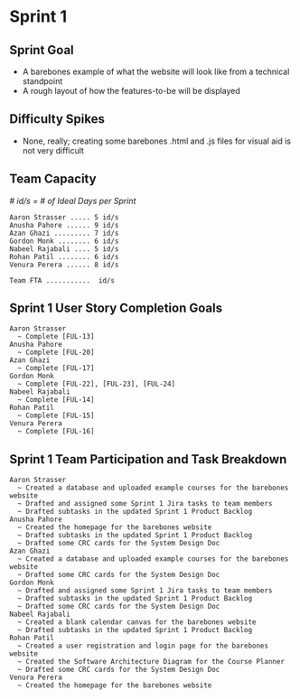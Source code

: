 # Sprint 1

## Sprint Goal

- A barebones example of what the website will look like from a technical standpoint
- A rough layout of how the features-to-be will be displayed

## Difficulty Spikes

- None, really; creating some barebones .html and .js files for visual aid is not very difficult

## Team Capacity

*# id/s = # of Ideal Days per Sprint*

    Aaron Strasser ..... 5 id/s
    Anusha Pahore ...... 9 id/s
    Azan Ghazi ......... 7 id/s
    Gordon Monk ........ 6 id/s
    Nabeel Rajabali .... 5 id/s
    Rohan Patil ........ 6 id/s
    Venura Perera ...... 8 id/s

    Team FTA ...........  id/s

## Sprint 1 User Story Completion Goals

    Aaron Strasser
      ~ Complete [FUL-13]
    Anusha Pahore
      ~ Complete [FUL-20]
    Azan Ghazi
      ~ Complete [FUL-17]
    Gordon Monk
      ~ Complete [FUL-22], [FUL-23], [FUL-24]
    Nabeel Rajabali
      ~ Complete [FUL-14]
    Rohan Patil
      ~ Complete [FUL-15]
    Venura Perera
      ~ Complete [FUL-16]

## Sprint 1 Team Participation and Task Breakdown

    Aaron Strasser
      ~ Created a database and uploaded example courses for the barebones website
      ~ Drafted and assigned some Sprint 1 Jira tasks to team members
      ~ Drafted subtasks in the updated Sprint 1 Product Backlog
    Anusha Pahore
      ~ Created the homepage for the barebones website
      ~ Drafted subtasks in the updated Sprint 1 Product Backlog
      ~ Drafted some CRC cards for the System Design Doc
    Azan Ghazi
      ~ Created a database and uploaded example courses for the barebones website
      ~ Drafted some CRC cards for the System Design Doc
    Gordon Monk
      ~ Drafted and assigned some Sprint 1 Jira tasks to team members
      ~ Drafted subtasks in the updated Sprint 1 Product Backlog
      ~ Drafted some CRC cards for the System Design Doc
    Nabeel Rajabali
      ~ Created a blank calendar canvas for the barebones website
      ~ Drafted subtasks in the updated Sprint 1 Product Backlog
    Rohan Patil
      ~ Created a user registration and login page for the barebones website
      ~ Created the Software Architecture Diagram for the Course Planner
      ~ Drafted some CRC cards for the System Design Doc
    Venura Perera
      ~ Created the homepage for the barebones website
